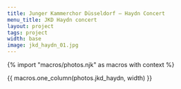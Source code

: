 ```yaml
---
title: Junger Kammerchor Düsseldorf – Haydn Concert
menu_title: JKD Haydn concert
layout: project
tags: project
width: base
image: jkd_haydn_01.jpg
---
```


{% import "macros/photos.njk" as macros with context %}

{{ macros.one_column(photos.jkd_haydn, width) }}
